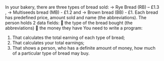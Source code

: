 In your bakery, there are three types of bread sold: 
 	-> Rye Bread (RB) – £1.3 ,
 	-> Multiseeds bread (MB) - £1.2 and 
 	-> Brown bread (BB) - £1. 
Each bread has predefined price, amount sold and name (the abbreviations).
The person holds 2 data fields:
	the type of the bread bought (the abbreviations)
	the money they have
 You need to write a program:
1)	That calculates the total earning of each type of bread;
2)	That calculates your total earnings;
3)	That shows a person, who has a definite amount of money, how much of a particular type of bread may buy.
